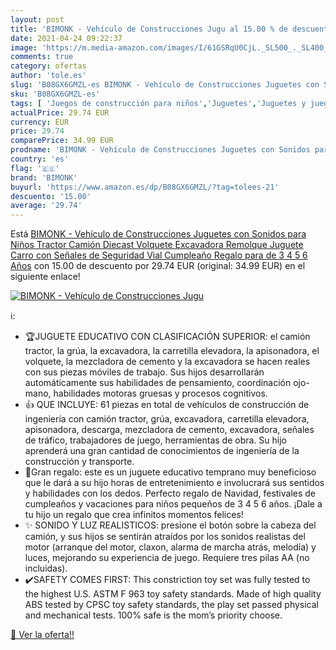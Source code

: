 ```yaml
---
layout: post
title: 'BIMONK - Vehículo de Construcciones Jugu al 15.00 % de descuento'
date: 2021-04-24 09:22:37
image: 'https://m.media-amazon.com/images/I/61GSRqU0CjL._SL500_._SL400_.jpg'
comments: true
category: ofertas
author: 'tole.es'
slug: 'B08GX6GMZL-es BIMONK - Vehículo de Construcciones Juguetes con Sonidos...'
sku: 'B08GX6GMZL-es'
tags: [ 'Juegos de construcción para niños','Juguetes','Juguetes y juegos','bimonk','juguetes', ]
actualPrice: 29.74 EUR
currency: EUR
price: 29.74
comparePrice: 34.99 EUR
prodname: 'BIMONK - Vehículo de Construcciones Juguetes con Sonidos para Niños  Tractor Camión Diecast Volquete Excavadora Remolque Juguete Carro con Señales de Seguridad Vial  Cumpleaño Regalo para de 3 4 5 6 Años'
country: 'es'
flag: '🇪🇸'
brand: 'BIMONK'
buyurl: 'https://www.amazon.es/dp/B08GX6GMZL/?tag=tolees-21'
descuento: '15.00'
average: '29.74'
---
```


Está [BIMONK - Vehículo de Construcciones Juguetes con Sonidos para Niños  Tractor Camión Diecast Volquete Excavadora Remolque Juguete Carro con Señales de Seguridad Vial  Cumpleaño Regalo para de 3 4 5 6 Años](https://www.amazon.es/dp/B08GX6GMZL/?tag=tolees-21) con 15.00 de descuento por 29.74 EUR (original: 34.99 EUR) en el siguiente enlace!

[![BIMONK - Vehículo de Construcciones Jugu](https://m.media-amazon.com/images/I/61GSRqU0CjL._SL500_._SL400_.jpg)](https://www.amazon.es/dp/B08GX6GMZL/?tag=tolees-21)

ℹ️:

- 🏆JUGUETE EDUCATIVO CON CLASIFICACIÓN SUPERIOR: el camión tractor, la grúa, la excavadora, la carretilla elevadora, la apisonadora, el volquete, la mezcladora de cemento y la excavadora se hacen reales con sus piezas móviles de trabajo. Sus hijos desarrollarán automáticamente sus habilidades de pensamiento, coordinación ojo-mano, habilidades motoras gruesas y procesos cognitivos.
- 👍 QUE INCLUYE: 61 piezas en total de vehículos de construcción de ingeniería con camión tractor, grúa, excavadora, carretilla elevadora, apisonadora, descarga, mezcladora de cemento, excavadora, señales de tráfico, trabajadores de juego, herramientas de obra. Su hijo aprenderá una gran cantidad de conocimientos de ingeniería de la construcción y transporte.
- 🎁Gran regalo: este es un juguete educativo temprano muy beneficioso que le dará a su hijo horas de entretenimiento e involucrará sus sentidos y habilidades con los dedos. Perfecto regalo de Navidad, festivales de cumpleaños y vacaciones para niños pequeños de 3 4 5 6 años. ¡Dale a tu hijo un regalo que crea infinitos momentos felices!
- ✨ SONIDO Y LUZ REALISTICOS: presione el botón sobre la cabeza del camión, y sus hijos se sentirán atraídos por los sonidos realistas del motor (arranque del motor, claxon, alarma de marcha atrás, melodía) y luces, mejorando su experiencia de juego. Requiere tres pilas AA (no incluidas).
- ✔️SAFETY COMES FIRST: This constriction toy set was fully tested to the highest U.S. ASTM F 963 toy safety standards. Made of high quality ABS tested by CPSC toy safety standards, the play set passed physical and mechanical tests. 100% safe is the mom’s priority choose.

[🛒 Ver la oferta!!](https://www.amazon.es/dp/B08GX6GMZL/?tag=tolees-21)
